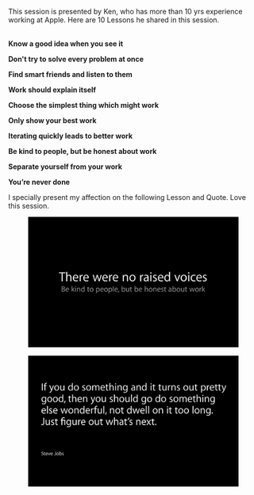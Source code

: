 <p>This session is presented by Ken, who has more than 10 yrs experience working at Apple. Here are 10 Lessons he shared in this session.<br><br></p><p><b>Know a good idea when you see it&nbsp;</b></p><p><b>Don't try to solve every problem at once&nbsp;</b></p><p><b>Find smart friends and listen to them&nbsp;</b></p><p><b>Work should explain itself</b></p><p>
<b>Choose the simplest thing which might work</b></p><p><b>Only show your best work</b></p><p><b>Iterating quickly leads to better work</b></p><p><b>Be kind to people, but be honest about work&nbsp;</b></p><p><b>Separate yourself from your work&nbsp;</b></p><p><b>You’re never done
</b></p><p>I specially present my affection on the following Lesson and Quote. Love this session.</p><figure data-orig-width="2802" data-orig-height="1738" class="tmblr-full"><img src="https://raw.githubusercontent.com/antonio081014/WWDC_Learning_Review/master/WWDC2014/WWDC2014%20Session%20237%20A%20Strategy%20for%20Great%20Work/Screen%20Shot%202015-08-05%20at%2021.37.14.png" alt="image" data-orig-width="2802" data-orig-height="1738"></figure><figure data-orig-width="2786" data-orig-height="1734" class="tmblr-full"><img src="https://raw.githubusercontent.com/antonio081014/WWDC_Learning_Review/master/WWDC2014/WWDC2014%20Session%20237%20A%20Strategy%20for%20Great%20Work/Screen%20Shot%202015-08-05%20at%2021.44.21.png" alt="image" data-orig-width="2786" data-orig-height="1734"></figure>
